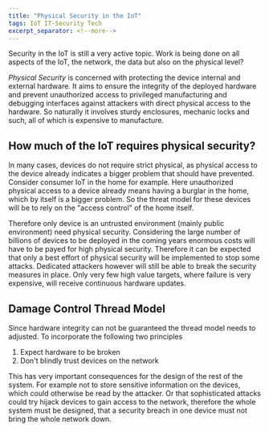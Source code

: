 ```yaml
---
title: "Physical Security in the IoT"
tags: IoT IT-Security Tech
excerpt_separator: <!--more-->
---
```


<!-- Physical Security way more expensive for very robust widespread implementations to keep 30bn devices safe -->
Security in the IoT is still a very active topic. Work is being done on all aspects of the IoT, the network, the data but also on the physical level?

*Physical Security* is concerned with protecting the device internal and external hardware. It aims to ensure the integrity of the deployed hardware and prevent unauthorized access to privileged manufacturing and debugging interfaces against attackers with direct physical access to the hardware. So naturally it involves sturdy enclosures, mechanic locks and such, all of which is expensive to manufacture.

<!--more-->

## How much of the IoT requires physical security?
<!-- Loads of times not required (home based devices) -->
In many cases, devices do not require strict physical, as physical access to the device already indicates a bigger problem that should have prevented. Consider consumer IoT in the home for example. Here unauthorized physical access to a device already means having a burglar in the home, which by itself is a bigger problem. So the threat model for these devices will be to rely on the "access control" of the home itself.

<!-- 30bn devices are to expensive to update -->
<!-- Only devices that already receive service and maintenance will receive
Hardware-Securiy Updates -->
Therefore only device is an untrusted environment (mainly public environment) need physical security. Considering the large number of billions of devices to be deployed in the coming years enormous costs will have to be payed for high physical security. Therefore it can be expected that only a best effort of physical security will be implemented to stop some attacks. Dedicated attackers however will still be able to break the security measures in place. Only very few high value targets, where failure is very expensive, will receive continuous hardware updates.

<!-- Thread Model: Expect things to be hacked but don't break the net or reveal sensitive information on the device -->
## Damage Control Thread Model
Since hardware integrity can not be guaranteed the thread model needs to adjusted. To incorporate the following two principles

1. Expect hardware to be broken
2. Don't blindly trust devices on the network

This has very important consequences for the design of the rest of the system. For example not to store sensitive information on the devices, which could otherwise be read by the attacker. Or that sophisticated attacks could try hijack devices to gain access to the network, therefore the whole system must be designed, that a security breach in one device must not bring the whole network down.
